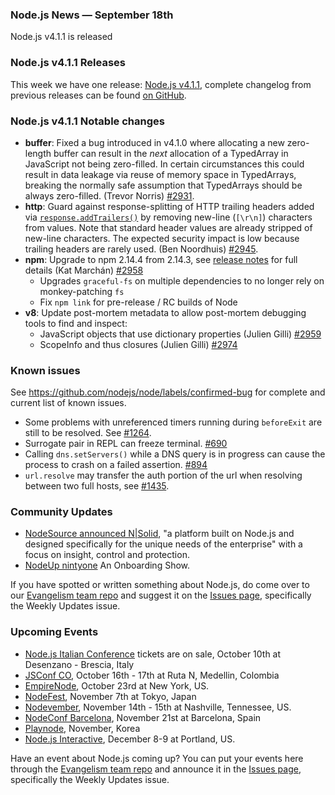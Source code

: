 ### Node.js News — September 18th
Node.js v4.1.1 is released

### Node.js v4.1.1 Releases

This week we have one release: [Node.js v4.1.1](https://nodejs.org/dist/v4.1.1/), complete changelog from previous releases can be found [on GitHub](https://github.com/nodejs/node/blob/master/CHANGELOG.md).

### Node.js v4.1.1 Notable changes

* **buffer**: Fixed a bug introduced in v4.1.0 where allocating a new zero-length buffer can result in the _next_ allocation of a TypedArray in JavaScript not being zero-filled. In certain circumstances this could result in data leakage via reuse of memory space in TypedArrays, breaking the normally safe assumption that TypedArrays should be always zero-filled. (Trevor Norris) [#2931](https://github.com/nodejs/node/pull/2931).
* **http**: Guard against response-splitting of HTTP trailing headers added via [`response.addTrailers()`](https://nodejs.org/api/http.html#http_response_addtrailers_headers) by removing new-line (`[\r\n]`) characters from values. Note that standard header values are already stripped of new-line characters. The expected security impact is low because trailing headers are rarely used. (Ben Noordhuis) [#2945](https://github.com/nodejs/node/pull/2945).
* **npm**: Upgrade to npm 2.14.4 from 2.14.3, see [release notes](https://github.com/npm/npm/releases/tag/v2.14.4) for full details (Kat Marchán) [#2958](https://github.com/nodejs/node/pull/2958)
  - Upgrades `graceful-fs` on multiple dependencies to no longer rely on monkey-patching `fs`
  - Fix `npm link` for pre-release / RC builds of Node
* **v8**: Update post-mortem metadata to allow post-mortem debugging tools to find and inspect:
  - JavaScript objects that use dictionary properties (Julien Gilli) [#2959](https://github.com/nodejs/node/pull/2959)
  - ScopeInfo and thus closures (Julien Gilli) [#2974](https://github.com/nodejs/node/pull/2974)

### Known issues

See https://github.com/nodejs/node/labels/confirmed-bug for complete and current list of known issues.

* Some problems with unreferenced timers running during `beforeExit` are still to be resolved. See [#1264](https://github.com/nodejs/node/issues/1264).
* Surrogate pair in REPL can freeze terminal. [#690](https://github.com/nodejs/node/issues/690)
* Calling `dns.setServers()` while a DNS query is in progress can cause the process to crash on a failed assertion. [#894](https://github.com/nodejs/node/issues/894)
* `url.resolve` may transfer the auth portion of the url when resolving between two full hosts, see [#1435](https://github.com/nodejs/node/issues/1435).

### Community Updates

* [NodeSource announced N|Solid](https://nodesource.com/blog/nsolid-enterprise-node-finally), "a platform built on Node.js and designed specifically for the unique needs of the enterprise" with a focus on insight, control and protection.
* [NodeUp nintyone](http://nodeup.com/ninetyone) An Onboarding Show.

If you have spotted or written something about Node.js, do come over to our [Evangelism team repo](https://github.com/nodejs/evangelism) and suggest it on the [Issues page](https://github.com/nodejs/evangelism/issues), specifically the Weekly Updates issue.

### Upcoming Events

* [Node.js Italian Conference](http://nodejsconf.it/) tickets are on sale, October 10th at Desenzano - Brescia, Italy
* [JSConf CO](http://www.jsconf.co/), October 16th - 17th at Ruta N, Medellin, Colombia
* [EmpireNode](http://2015.empirenode.org/), October 23rd at New York, US.
* [NodeFest](http://nodefest.jp/2015/), November 7th at Tokyo, Japan
* [Nodevember](http://nodevember.org/?utm_source=io.js+and+Node.js+News&utm_medium=article), November 14th - 15th at Nashville, Tennessee, US.
* [NodeConf Barcelona](https://ti.to/barcelonajs/nodeconf-barcelona-2015), November 21st at Barcelona, Spain
* [Playnode](https://playnode.io), November, Korea
* [Node.js Interactive](http://events.linuxfoundation.org/events/node-interactive), December 8-9 at Portland, US.

Have an event about Node.js coming up? You can put your events here through the [Evangelism team repo](https://github.com/nodejs/evangelism) and announce it in the [Issues page](https://github.com/nodejs/evangelism/issues), specifically the Weekly Updates issue.
